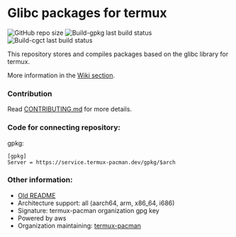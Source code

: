 # Glibc packages for termux
![GitHub repo size](https://img.shields.io/github/repo-size/termux-pacman/glibc-packages)
![Build-gpkg last build status](https://github.com/termux-pacman/glibc-packages/workflows/Build%20gpkg/badge.svg)
![Build-cgct last build status](https://github.com/termux-pacman/glibc-packages/workflows/Build%20cgct/badge.svg)

This repository stores and compiles packages based on the glibc library for termux.

More information in the [Wiki section](https://github.com/termux-pacman/glibc-packages/wiki).

### Contribution
Read [CONTRIBUTING.md](/CONTRIBUTING.md) for more details.

### Code for connecting repository:
gpkg:
```
[gpkg]
Server = https://service.termux-pacman.dev/gpkg/$arch
```

### Other information:
 - [Old README](/README-old.md)
 - Architecture support: all (aarch64, arm, x86_64, i686)
 - Signature: termux-pacman organization gpg key
 - Powered by aws
 - Organization maintaining: [termux-pacman](https://github.com/termux-pacman)
